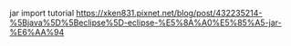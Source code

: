jar import tutorial
https://xken831.pixnet.net/blog/post/432235214-%5Bjava%5D%5Beclipse%5D-eclipse-%E5%8A%A0%E5%85%A5-jar-%E6%AA%94
